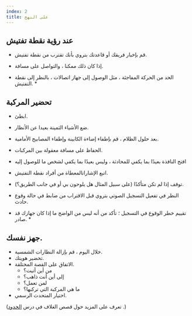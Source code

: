 ```yaml
---
index: 2
title: على النهج
---
```

## عند رؤية نقطة تفتيش

*   قم بإخبار فريقك أو قاعدتك بتروي بأنك تقترب من نقطة تفتيش.
*   إذا كان ذلك ممكنا ، والتواصل على مسافة.

* الحد من الحركة المفاجئة ، مثل الوصول إلى جهاز اتصالات ، بالنظر إلى نقطة التفتيش. *

## تحضير المركبة

*   ابطئ.
*   ضع الأشياء الثمينة بعيدا عن الأنظار.
*   بعد حلول الظلام ، قم بإطفاء إضاءة الكابينة وإطفاء المصابيح الأمامية.
*   الحفاظ على مسافة معقولة بين المركبات.
*   افتح النافذة بعيدًا بما يكفي للمحادثة ، وليس بعيدًا بما يكفي لشخص ما للوصول إليه
*   اتبع الإشاراتالمعطاة من أفراد نقطة التفتيش.
*   توقف إذا لم تكن متأكدًا (على سبيل المثال هل يلوحون بي أو في جانب الطريق؟).
*   النظر في تفعيل التسجيل الصوتي بتروي قبل الاقتراب من ضابط في حالة وقوع حادث.

* تقييم خطر الوقوع في التسجيل ؛ تأكد من أنه ليس من الواضح ما إذا كان جهازك قد صادر. *

## جهز نفسك.

*   خلال اليوم ، قم بإزالة النظارات الشمسية.
*   تحضير هويتك.
*   الاتفاق على القصة المختلقة.
    * من أين أتيت؟
    * إلى أين أنت ذاهب؟
    * لمن تعمل؟
    * ما هي المركبة التي تركبها؟
*   اختيار المتحدث الرسمي.

(تعرف على المزيد حول قصص الغلاف في درس [الحدود](umbrella://travel/borders) .)